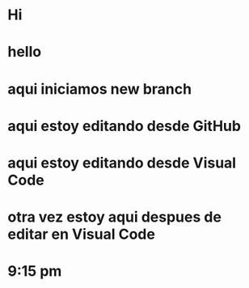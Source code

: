 # Hi
# hello

# aqui iniciamos new branch
# aqui estoy editando desde GitHub
# aqui estoy editando desde Visual Code
# otra vez estoy aqui despues de editar en Visual Code
# 9:15 pm
